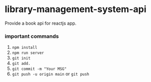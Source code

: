 # library-management-system-api

Provide a book api for reactjs app.

### important commands

1. `npm install`
2. `npm run server`
3. `git init`
4. `git add.`
5. `git commit -m "Your MSG"`
6. `git push -u origin main` or `git push`
